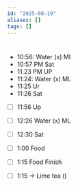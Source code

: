 ```yaml
---
id: "2025-08-19"
aliases: []
tags: []
---
```


#

##

- 10:56: Water (x) Ml
- 10:57 PM Sat
- 11.23 PM UP
- 11:24: Water (x) ML
- 11:25 Ur
- 11:26 Sat
- [ ] 11:56 Up
- [ ] 12:26 Water (x) ML

- [ ] 12:30 Sat
- [ ] 1:00 Food
- [ ] 1:15 Food Finish
- [ ] 1:15 -> Lime tea ()

